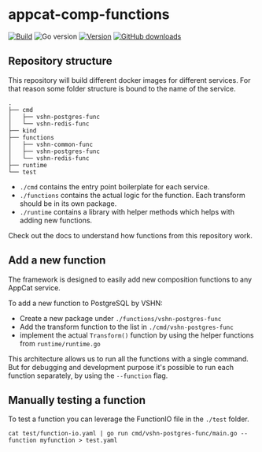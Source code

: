 # appcat-comp-functions

[![Build](https://img.shields.io/github/actions/workflow/status/vshn/appcat-comp-functions/.github/workflows/test.yml?branch=master)][build]
![Go version](https://img.shields.io/github/go-mod/go-version/vshn/appcat-comp-functions)
[![Version](https://img.shields.io/github/v/release/vshn/appcat-comp-functions)][releases]
[![GitHub downloads](https://img.shields.io/github/downloads/vshn/appcat-comp-functions/total)][releases]

[build]: https://github.com/vshn/appcat-comp-functions/actions?query=workflow%3ATest
[releases]: https://github.com/vshn/appcat-comp-functions/releases
## Repository structure

This repository will build different docker images for different services. For that reason some folder structure is bound to the name of the service.

```
.
├── cmd
│   ├── vshn-postgres-func
│   └── vshn-redis-func
├── kind
├── functions
│   ├── vshn-common-func
│   ├── vshn-postgres-func
│   └── vshn-redis-func
├── runtime
└── test
```

- `./cmd` contains the entry point boilerplate for each service.
- `./functions` contains the actual logic for the function. Each transform should be in its own package.
- `./runtime` contains a library with helper methods which helps with adding new functions. 

Check out the docs to understand how functions from this repository work.

## Add a new function

The framework is designed to easily add new composition functions to any AppCat service.

To add a new function to PostgreSQL by VSHN:

- Create a new package under `./functions/vshn-postgres-func`
- Add the transform function to the list in `./cmd/vshn-postgres-func`
- implement the actual `Transform()` function by using the helper functions from `runtime/runtime.go`

This architecture allows us to run all the functions with a single command. But for debugging and development purpose it's possible to run each function separately, by using the `--function` flag.

## Manually testing a function
To test a function you can leverage the FunctionIO file in the `./test` folder.

`cat test/function-io.yaml | go run cmd/vshn-postgres-func/main.go --function myfunction > test.yaml`
